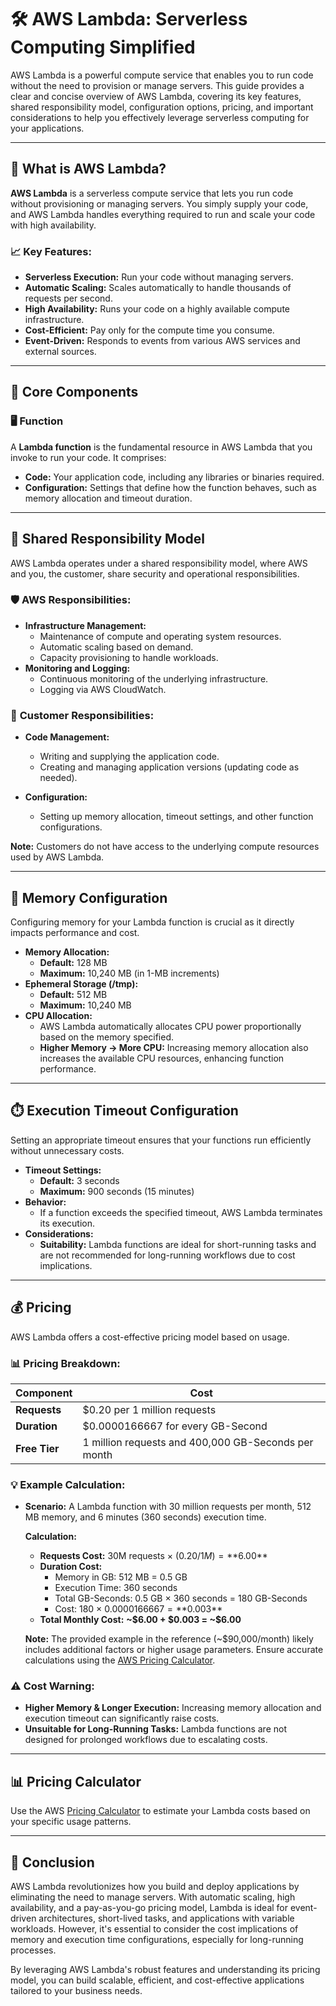 # 🛠️ **AWS Lambda: Serverless Computing Simplified**

AWS Lambda is a powerful compute service that enables you to run code without the need to provision or manage servers. This guide provides a clear and concise overview of AWS Lambda, covering its key features, shared responsibility model, configuration options, pricing, and important considerations to help you effectively leverage serverless computing for your applications.

---

## 🌟 **What is AWS Lambda?**

**AWS Lambda** is a serverless compute service that lets you run code without provisioning or managing servers. You simply supply your code, and AWS Lambda handles everything required to run and scale your code with high availability.

### 📈 **Key Features:**

- **Serverless Execution:** Run your code without managing servers.
- **Automatic Scaling:** Scales automatically to handle thousands of requests per second.
- **High Availability:** Runs your code on a highly available compute infrastructure.
- **Cost-Efficient:** Pay only for the compute time you consume.
- **Event-Driven:** Responds to events from various AWS services and external sources.

---

## 🔧 **Core Components**

### 🖥️ **Function**

A **Lambda function** is the fundamental resource in AWS Lambda that you invoke to run your code. It comprises:

- **Code:** Your application code, including any libraries or binaries required.
- **Configuration:** Settings that define how the function behaves, such as memory allocation and timeout duration.

---

## 🔄 **Shared Responsibility Model**

AWS Lambda operates under a shared responsibility model, where AWS and you, the customer, share security and operational responsibilities.

### 🛡️ **AWS Responsibilities:**

- **Infrastructure Management:**
  - Maintenance of compute and operating system resources.
  - Automatic scaling based on demand.
  - Capacity provisioning to handle workloads.
- **Monitoring and Logging:**
  - Continuous monitoring of the underlying infrastructure.
  - Logging via AWS CloudWatch.

### 👤 **Customer Responsibilities:**

- **Code Management:**
  - Writing and supplying the application code.
  - Creating and managing application versions (updating code as needed).
- **Configuration:**

  - Setting up memory allocation, timeout settings, and other function configurations.

**Note:** Customers do not have access to the underlying compute resources used by AWS Lambda.

---

## 🧮 **Memory Configuration**

Configuring memory for your Lambda function is crucial as it directly impacts performance and cost.

- **Memory Allocation:**
  - **Default:** 128 MB
  - **Maximum:** 10,240 MB (in 1-MB increments)
- **Ephemeral Storage (/tmp):**
  - **Default:** 512 MB
  - **Maximum:** 10,240 MB
- **CPU Allocation:**
  - AWS Lambda automatically allocates CPU power proportionally based on the memory specified.
  - **Higher Memory → More CPU:** Increasing memory allocation also increases the available CPU resources, enhancing function performance.

---

## ⏱️ **Execution Timeout Configuration**

Setting an appropriate timeout ensures that your functions run efficiently without unnecessary costs.

- **Timeout Settings:**
  - **Default:** 3 seconds
  - **Maximum:** 900 seconds (15 minutes)
- **Behavior:**
  - If a function exceeds the specified timeout, AWS Lambda terminates its execution.
- **Considerations:**
  - **Suitability:** Lambda functions are ideal for short-running tasks and are not recommended for long-running workflows due to cost implications.

---

## 💰 **Pricing**

AWS Lambda offers a cost-effective pricing model based on usage.

### 📊 **Pricing Breakdown:**

| **Component** | **Cost**                                            |
| ------------- | --------------------------------------------------- |
| **Requests**  | \$0.20 per 1 million requests                       |
| **Duration**  | \$0.0000166667 for every GB-Second                  |
| **Free Tier** | 1 million requests and 400,000 GB-Seconds per month |

### 💡 **Example Calculation:**

- **Scenario:** A Lambda function with 30 million requests per month, 512 MB memory, and 6 minutes (360 seconds) execution time.

  **Calculation:**

  - **Requests Cost:** 30M requests × ($0.20 / 1M) = **$6.00\*\*
  - **Duration Cost:**
    - Memory in GB: 512 MB = 0.5 GB
    - Execution Time: 360 seconds
    - Total GB-Seconds: 0.5 GB × 360 seconds = 180 GB-Seconds
    - Cost: 180 × $0.0000166667 = **$0.003\*\*
  - **Total Monthly Cost:** **~$6.00 + $0.003 = ~\$6.00**

  **Note:** The provided example in the reference (~\$90,000/month) likely includes additional factors or higher usage parameters. Ensure accurate calculations using the [AWS Pricing Calculator](https://s3.amazonaws.com/lambda-tools/pricing-calculator.html).

### ⚠️ **Cost Warning:**

- **Higher Memory & Longer Execution:** Increasing memory allocation and execution timeout can significantly raise costs.
- **Unsuitable for Long-Running Tasks:** Lambda functions are not designed for prolonged workflows due to escalating costs.

---

## 📊 **Pricing Calculator**

Use the AWS [Pricing Calculator](https://s3.amazonaws.com/lambda-tools/pricing-calculator.html) to estimate your Lambda costs based on your specific usage patterns.

---

## 🏁 **Conclusion**

AWS Lambda revolutionizes how you build and deploy applications by eliminating the need to manage servers. With automatic scaling, high availability, and a pay-as-you-go pricing model, Lambda is ideal for event-driven architectures, short-lived tasks, and applications with variable workloads. However, it's essential to consider the cost implications of memory and execution time configurations, especially for long-running processes.

By leveraging AWS Lambda's robust features and understanding its pricing model, you can build scalable, efficient, and cost-effective applications tailored to your business needs.
